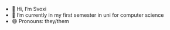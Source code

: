 - 👋 Hi, I’m Svoxi
- 🌱 I’m currently in my first semester in uni for computer science
- 😄 Pronouns: they/them

<!---
Svoxi007/Svoxi007 is a ✨ special ✨ repository because its `README.md` (this file) appears on your GitHub profile.
You can click the Preview link to take a look at your changes.
--->
